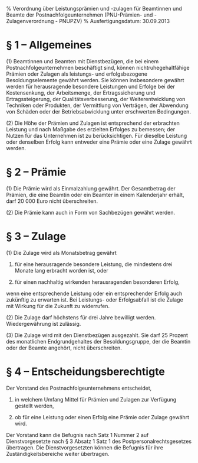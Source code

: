 % Verordnung über Leistungsprämien und -zulagen für Beamtinnen und Beamte der Postnachfolgeunternehmen  (PNU-Prämien- und -Zulagenverordnung - PNUPZV)
% Ausfertigungsdatum: 30.09.2013
 
# § 1 – Allgemeines

(1) Beamtinnen und Beamten mit Dienstbezügen, die bei einem Postnachfolgeunternehmen beschäftigt sind, können nichtruhegehaltfähige Prämien oder Zulagen als leistungs- und erfolgsbezogene Besoldungselemente gewährt werden. Sie können insbesondere gewährt werden für herausragende besondere Leistungen und Erfolge bei der Kostensenkung, der Arbeitsmenge, der Ertragssicherung und Ertragssteigerung, der Qualitätsverbesserung, der Weiterentwicklung von Techniken oder Produkten, der Vermittlung von Verträgen, der Abwendung von Schäden oder der Betriebsabwicklung unter erschwerten Bedingungen.

(2) Die Höhe der Prämien und Zulagen ist entsprechend der erbrachten Leistung und nach Maßgabe des erzielten Erfolges zu bemessen; der Nutzen für das Unternehmen ist zu berücksichtigen. Für dieselbe Leistung oder denselben Erfolg kann entweder eine Prämie oder eine Zulage gewährt werden.

# § 2 – Prämie

(1) Die Prämie wird als Einmalzahlung gewährt. Der Gesamtbetrag der Prämien, die eine Beamtin oder ein Beamter in einem Kalenderjahr erhält, darf 20 000 Euro nicht überschreiten.

(2) Die Prämie kann auch in Form von Sachbezügen gewährt werden.

# § 3 – Zulage

(1) Die Zulage wird als Monatsbetrag gewährt

1. für eine herausragende besondere Leistung, die mindestens drei Monate lang erbracht worden ist, oder

2. für einen nachhaltig wirkenden herausragenden besonderen Erfolg,

wenn eine entsprechende Leistung oder ein entsprechender Erfolg auch zukünftig zu erwarten ist. Bei Leistungs- oder Erfolgsabfall ist die Zulage mit Wirkung für die Zukunft zu widerrufen.

(2) Die Zulage darf höchstens für drei Jahre bewilligt werden. Wiedergewährung ist zulässig.

(3) Die Zulage wird mit den Dienstbezügen ausgezahlt. Sie darf 25 Prozent des monatlichen Endgrundgehaltes der Besoldungsgruppe, der die Beamtin oder der Beamte angehört, nicht überschreiten.

# § 4 – Entscheidungsberechtigte

Der Vorstand des Postnachfolgeunternehmens entscheidet,

1. in welchem Umfang Mittel für Prämien und Zulagen zur Verfügung gestellt werden,

2. ob für eine Leistung oder einen Erfolg eine Prämie oder Zulage gewährt wird.

Der Vorstand kann die Befugnis nach Satz 1 Nummer 2 auf Dienstvorgesetzte nach § 3 Absatz 1 Satz 1 des Postpersonalrechtsgesetzes übertragen. Die Dienstvorgesetzten können die Befugnis für ihre Zuständigkeitsbereiche weiter übertragen.
